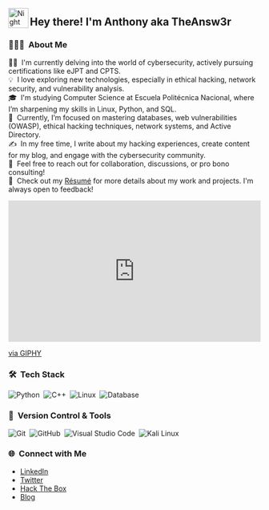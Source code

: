 <img alt="Night Coding" src="./assets/Hand%20Wave.gif" width='40' align="left"/><h2 align="left">Hey there! I'm Anthony aka TheAnsw3r </h2>

### 👨🏻‍💻 &nbsp;About Me

👨‍💻 &nbsp;I'm currently delving into the world of cybersecurity, actively pursuing certifications like eJPT and CPTS.\
💡 &nbsp;I love exploring new technologies, especially in ethical hacking, network security, and vulnerability analysis.\
🎓 &nbsp;I'm studying Computer Science at Escuela Politécnica Nacional, where I’m sharpening my skills in Linux, Python, and SQL.\
🌱 &nbsp;Currently, I’m focused on mastering databases, web vulnerabilities (OWASP), ethical hacking techniques, network systems, and Active Directory.\
✍️ &nbsp;In my free time, I write about my hacking experiences, create content for my blog, and engage with the cybersecurity community.\
💬 &nbsp;Feel free to reach out for collaboration, discussions, or pro bono consulting!\
📄 &nbsp;Check out my [Résumé](https://7heansw3r.github.io/) for more details about my work and projects. I'm always open to feedback!


<div style="width:100%;height:0;padding-bottom:56%;position:relative;"><iframe src="https://giphy.com/embed/kMbNge6klTpoQ" width="100%" height="100%" style="position:absolute" frameBorder="0" class="giphy-embed" allowFullScreen></iframe></div><p><a href="https://giphy.com/gifs/kMbNge6klTpoQ">via GIPHY</a></p>

### 🛠 &nbsp;Tech Stack

![Python](https://img.shields.io/badge/python-3670A0?style=for-the-badge&logo=python&logoColor=ffdd54)&nbsp;
![C++](https://img.shields.io/badge/c++-%2300599C.svg?style=for-the-badge&logo=c%2B%2B&logoColor=white)&nbsp;
![Linux](https://img.shields.io/badge/Linux-FCC624?style=for-the-badge&logo=linux&logoColor=black)&nbsp;
![Database](https://img.shields.io/badge/Database-000000?style=for-the-badge&logo=mysql&logoColor=white)&nbsp; <!-- Puedes cambiar el logo a cualquier otro que prefieras -->

### 🧰 &nbsp;Version Control & Tools 

![Git](https://img.shields.io/badge/git-%23F05033.svg?style=for-the-badge&logo=git&logoColor=white)&nbsp;
![GitHub](https://img.shields.io/badge/github-%23121011.svg?style=for-the-badge&logo=github&logoColor=white)&nbsp;
![Visual Studio Code](https://img.shields.io/badge/Visual%20Studio%20Code-0078d7.svg?style=for-the-badge&logo=visual-studio-code&logoColor=white)&nbsp;
![Kali Linux](https://img.shields.io/badge/kali-linux-%2320232a.svg?style=for-the-badge&logo=kali-linux&logoColor=white)&nbsp;

### 🌐 &nbsp;Connect with Me
- [LinkedIn](https://www.linkedin.com/in/anthonycontrerasac)
- [Twitter](https://x.com/The4nsw3rX)
- [Hack The Box](https://app.hackthebox.com/profile/1534609)
- [Blog](https://7heansw3r.github.io)

